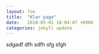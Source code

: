 ```yaml
---
layout: foo
title:  "Klar page"
date:   2018-05-01 18:04:07 +0900
categories: jekyll update
---
```

sdgadf
dfh
sdfh
sfg
sfgh
